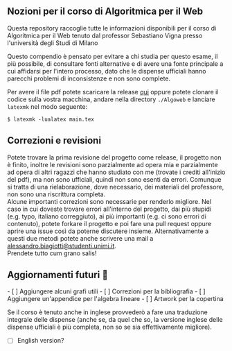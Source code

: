 <h2>Nozioni per il corso di Algoritmica per il Web</h2>
Questa repository raccoglie tutte le informazioni disponibili per il corso di Algoritmica per il Web tenuto dal professor Sebastiano Vigna presso l'università degli Studi di Milano

Questo compendio è pensato per evitare a chi studia per questo esame, il più possibile, di consultare fonti alternative e di avere una fonte principale a cui affidarsi per l'intero processo, dato che le dispense ufficiali hanno parecchi problemi di inconsistenze e non sono complete.

Per avere il file pdf potete scaricare la release <a href="https://github.com/S3gmentati0nFault/Algoweb/releases/tag/First-release">qui</a> oppure potete clonare il codice sulla vostra macchina, andare nella directory `./Algoweb` e lanciare `latexmk` nel modo seguente:
```
$ latexmk -lualatex main.tex
```

<h2>Correzioni e revisioni</h2>
Potete trovare la prima revisione del progetto come release, il progetto non è finito, inoltre le revisioni sono parzialmente ad opera mia e parzialmente ad opera di altri ragazzi che hanno studiato con me (trovate i crediti all'inizio del pdf), ma non sono ufficiali, quindi non sono esenti da errori. Comunque si tratta di una rielaborazione, dove necessario, dei materiali del professore, non sono una riscrittura completa.
<br>
Alcune importanti correzioni sono necessarie per renderlo migliore. Nel caso in cui doveste trovare errori all'interno del progetto, dai più stupidi (e.g. typo, italiano correggiuto), ai più importanti (e.g. ci sono errori di contenuto), potete forkare il progetto e poi fare una pull request oppure aprire una issue così da poterne discutere insieme. Alternativamente a questi due metodi potete anche scrivere una mail a <a href="mailto:alessandro.biagiotti@studenti.unimi.it">alessandro.biagiotti@studenti.unimi.it</a>.
<br>
Prendete tutto cum grano salis!

<h2>Aggiornamenti futuri 👷</h2>
  - [ ] Aggiungere alcuni grafi utili
  - [ ] Correzioni per la bibliografia
  - [ ] Aggiungere un'appendice per l'algebra lineare
  - [ ] Artwork per la copertina

Se il corso è tenuto anche in inglese provvederò a fare una traduzione integrale delle dispense (anche se, da quel che so, la versione inglese delle dispense ufficiali è più completa, non so se sia effettivamente migliore).

  - [ ] English version?
